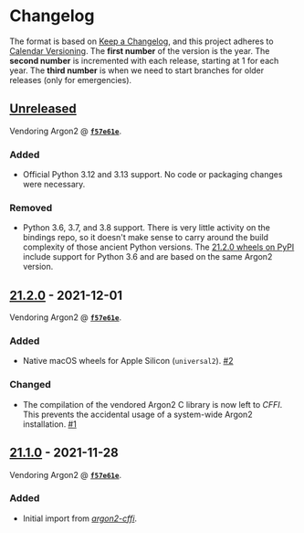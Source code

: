 # Changelog

The format is based on [Keep a Changelog](https://keepachangelog.com/en/1.0.0/), and this project adheres to [Calendar Versioning](https://calver.org/).
The **first number** of the version is the year.
The **second number** is incremented with each release, starting at 1 for each year.
The **third number** is when we need to start branches for older releases (only for emergencies).

<!-- changelog follows -->

## [Unreleased](https://github.com/hynek/argon2-cffi-bindings/compare/21.2.0...HEAD)

<!-- [[[cog
# Extract commit ID; refresh using `tox -e cog`
import subprocess
out = subprocess.check_output(["git", "submodule"], text=True)
id = out.strip().split(" ", 1)[0]
link = f'[**`{id[:7]}`**](https://github.com/P-H-C/phc-winner-argon2/commit/{id})'
print(f"Vendoring Argon2 @ {link}.")
]]] -->
Vendoring Argon2 @ [**`f57e61e`**](https://github.com/P-H-C/phc-winner-argon2/commit/f57e61e19229e23c4445b85494dbf7c07de721cb).
<!-- [[[end]]] -->

### Added

- Official Python 3.12 and 3.13 support.
  No code or packaging changes were necessary.


### Removed

- Python 3.6, 3.7, and 3.8 support.
  There is very little activity on the bindings repo, so it doesn't make sense to carry around the build complexity of those ancient Python versions.
  The [21.2.0 wheels on PyPI](https://pypi.org/project/argon2-cffi-bindings/21.2.0/) include support for Python 3.6 and are based on the same Argon2 version.


## [21.2.0](https://github.com/hynek/argon2-cffi-bindings/compare/21.1.0...21.2.0) - 2021-12-01


Vendoring Argon2 @ [**`f57e61e`**](https://github.com/P-H-C/phc-winner-argon2/commit/f57e61e19229e23c4445b85494dbf7c07de721cb).


### Added

- Native macOS wheels for Apple Silicon (`universal2`).
  [#2](https://github.com/hynek/argon2-cffi-bindings/pull/2)

### Changed

- The compilation of the vendored Argon2 C library is now left to *CFFI*.
  This prevents the accidental usage of a system-wide Argon2 installation.
  [#1](https://github.com/hynek/argon2-cffi-bindings/pull/1)


## [21.1.0](https://github.com/hynek/argon2-cffi-bindings/releases/tag/21.1.0) - 2021-11-28

Vendoring Argon2 @ [**`f57e61e`**](https://github.com/P-H-C/phc-winner-argon2/commit/f57e61e19229e23c4445b85494dbf7c07de721cb).

### Added

- Initial import from [*argon2-cffi*](https://github.com/hynek/argon2-cffi).
